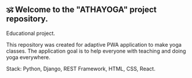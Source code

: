 ## 🕉 Welcome to the "ATHAYOGA" project repository.

Educational project.

This repository was created for adaptive PWA application to make yoga classes. 
The application goal is to help everyone with teaching and doing yoga everywhere.

Stack: Python, Django, REST Framework, HTML, CSS, React.
